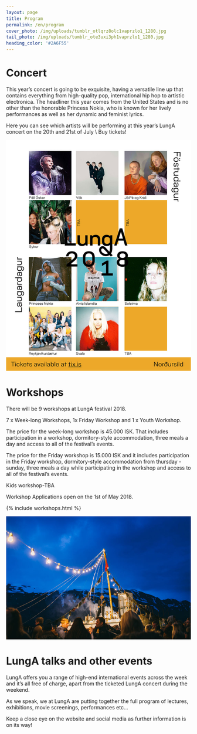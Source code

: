 ```yaml
---
layout: page
title: Program
permalink: /en/program
cover_photo: /img/uploads/tumblr_otlqrz8olc1vaprzlo1_1280.jpg
tail_photo: /img/uploads/tumblr_ote3uxi3ph1vaprzlo1_1280.jpg
heading_color: '#2A6F55'
---
```

# Concert

This year’s concert is going to be exquisite, having a versatile line up that contains everything from high-quality pop, international hip hop to artistic electronica. The headliner this year comes from the United States and is no other than the honorable Princess Nokia, who is known for her lively performances as well as her dynamic and feminist lyrics.  

Here you can see which artists will be performing at this year’s LungA concert on the 20th and 21st of July  \  Buy tickets!

![null](/img/uploads/lunga_fb_lineup_1.jpg)

# Workshops

There will be 9 workshops at LungA festival 2018.

7 x Week-long Workshops, 1x Friday Workshop and 1 x Youth Workshop.

The price for the week-long workshop is 45.000 ISK. That includes participation in a workshop, dormitory-style accommodation, three meals a day and access to all of the festival’s events. 

The price for the Friday workshop is 15.000 ISK and it includes participation in the Friday workshop, dormitory-style accommodation from thursday - sunday, three meals a day while participating in the workshop and access to all of the festival’s events.  

Kids workshop-TBA

Workshop Applications open on the 1st of May 2018. 



{% include workshops.html %}

![null](/img/uploads/lunga-1-64.jpg)

# LungA talks and other events

LungA offers you a range of high-end international events across the week and it’s all free of charge, apart from the ticketed LungA concert during the weekend. 

As we speak, we at LungA are putting together the full program of lectures, exhibitions, movie screenings, performances etc...

Keep a close eye on the website and social media as further information is on its way!
